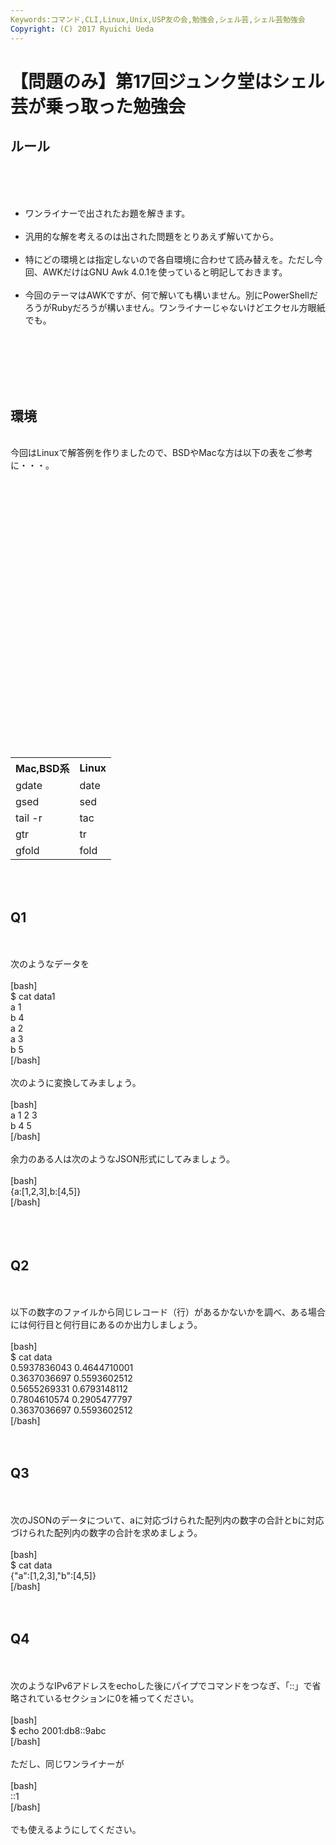 ```yaml
---
Keywords:コマンド,CLI,Linux,Unix,USP友の会,勉強会,シェル芸,シェル芸勉強会
Copyright: (C) 2017 Ryuichi Ueda
---
```


# 【問題のみ】第17回ジュンク堂はシェル芸が乗っ取った勉強会
<h2>ルール</h2><br />
<br />
<ul><br />
	<li>ワンライナーで出されたお題を解きます。</li><br />
	<li>汎用的な解を考えるのは出された問題をとりあえず解いてから。</li><br />
	<li>特にどの環境とは指定しないので各自環境に合わせて読み替えを。ただし今回、AWKだけはGNU Awk 4.0.1を使っていると明記しておきます。</li><br />
	<li>今回のテーマはAWKですが、何で解いても構いません。別にPowerShellだろうがRubyだろうが構いません。ワンライナーじゃないけどエクセル方眼紙でも。</li><br />
</ul><br />
<br />
<br />
<br />
<h2>環境</h2><br />
今回はLinuxで解答例を作りましたので、BSDやMacな方は以下の表をご参考に・・・。<br />
<br />
<table><br />
 <tr><br />
 <th>Mac,BSD系</th><br />
 <th>Linux</th><br />
 </tr><br />
 <tr><br />
 <td>gdate</td><br />
 <td>date</td><br />
 </tr><br />
 <tr><br />
 <td>gsed</td><br />
 <td>sed</td><br />
 </tr><br />
 <tr><br />
 <td>tail -r</td><br />
 <td>tac</td><br />
 </tr><br />
 <tr><br />
 <td>gtr</td><br />
 <td>tr</td><br />
 </tr><br />
 <tr><br />
 <td>gfold</td><br />
 <td>fold</td><br />
 </tr><br />
</table><br />
<br />
<h2>Q1</h2><br />
<br />
次のようなデータを<br />
<br />
[bash]<br />
$ cat data1<br />
a 1<br />
b 4<br />
a 2<br />
a 3<br />
b 5<br />
[/bash]<br />
<br />
次のように変換してみましょう。<br />
<br />
[bash]<br />
a 1 2 3<br />
b 4 5<br />
[/bash]<br />
<br />
余力のある人は次のようなJSON形式にしてみましょう。<br />
<br />
[bash]<br />
{a:[1,2,3],b:[4,5]}<br />
[/bash]<br />
<br />
<br />
<br />
<h2>Q2</h2><br />
<br />
以下の数字のファイルから同じレコード（行）があるかないかを調べ、ある場合には何行目と何行目にあるのか出力しましょう。<br />
<br />
[bash]<br />
$ cat data<br />
0.5937836043 0.4644710001<br />
0.3637036697 0.5593602512<br />
0.5655269331 0.6793148112<br />
0.7804610574 0.2905477797<br />
0.3637036697 0.5593602512<br />
[/bash]<br />
<br />
<br />
<h2>Q3</h2><br />
<br />
次のJSONのデータについて、aに対応づけられた配列内の数字の合計とbに対応づけられた配列内の数字の合計を求めましょう。<br />
<br />
[bash]<br />
$ cat data<br />
{&quot;a&quot;:[1,2,3],&quot;b&quot;:[4,5]}<br />
[/bash]<br />
<br />
<br />
<h2>Q4</h2><br />
<br />
次のようなIPv6アドレスをechoした後にパイプでコマンドをつなぎ、「::」で省略されているセクションに0を補ってください。<br />
<br />
[bash]<br />
$ echo 2001:db8::9abc<br />
[/bash]<br />
<br />
ただし、同じワンライナーが<br />
<br />
[bash]<br />
::1<br />
[/bash]<br />
<br />
でも使えるようにしてください。<br />
<br />


